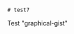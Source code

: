                                                                                                                                                                                                                                                                                                                                                                                                                                                                                                                                  # test7
Test "graphical-gist"